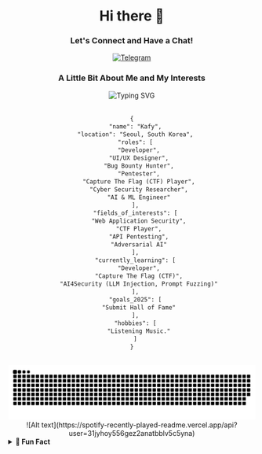 <div align="center">
  <h1>Hi there 👋</h1>
  <h3>Let's Connect and Have a Chat!</h3>
  <p>
    <a href="https://t.me/acherisxx">
      <img height="30" src="https://upload.wikimedia.org/wikipedia/commons/8/82/Telegram_logo.svg" alt="Telegram" />
    </a>
  </p>

  <h3>A Little Bit About Me and My Interests</h3>
</div>

<!-- Typing animation -->
<p align="center">
  <img src="https://readme-typing-svg.demolab.com?font=Fira+Code&size=22&pause=1000&color=00FF88&center=true&vCenter=true&width=500&lines=Developer;Bug+Bounty+Hunter;Cyber+Security+Researcher;AI+%26+ML+Engineer;UI%2FUX+Designer" alt="Typing SVG" />
</p>

<!-- Animated JSON Card Style -->
<div align="center">
  <img src="https://github-readme-stats.vercel.app/api?username=00x0kafyy&show_icons=false&hide=stars,prs,issues,contribs&theme=tokyonight&custom_title=about%20kafy&hide_border=true&include_all_commits=false" alt="Fake JSON" style="display:none"/>
  
  <pre>
<code>
{
  "name": "Kafy",
  "location": "Seoul, South Korea",
  "roles": [
    "Developer",
    "UI/UX Designer",
    "Bug Bounty Hunter",
    "Pentester",
    "Capture The Flag (CTF) Player",
    "Cyber Security Researcher",
    "AI & ML Engineer"
  ],
  "fields_of_interests": [
    "Web Application Security",
    "CTF Player",
    "API Pentesting",
    "Adversarial AI"
  ],
  "currently_learning": [
    "Developer",
    "Capture The Flag (CTF)",
    "AI4Security (LLM Injection, Prompt Fuzzing)"
  ],
  "goals_2025": [
    "Submit Hall of Fame"
  ],
  "hobbies": [
    "Listening Music."
  ]
}
</code>
</pre>
</div>

<!-- Snake animation for contributions -->
<div align="center">
  <img src="https://raw.githubusercontent.com/Platane/Platane/output/github-contribution-grid-snake.svg" alt="snake animation" />
</div>

<div align="center">
![Alt text](https://spotify-recently-played-readme.vercel.app/api?user=31jyhoy556gez2anatbblv5c5yna)
</div>

<!-- Fun Fact with Animation -->
<details>
  <summary><b>📎 Fun Fact</b></summary>
  <div align="center">
    <img src="https://readme-typing-svg.demolab.com?font=Fira+Code&size=18&pause=1500&color=FF5555&center=true&vCenter=true&width=700&lines=beri+aku+capucino+aku+akan+fix+kan+error+yang+ada+di+dunia+ini." alt="Fun Fact" />
  </div>
</details>

